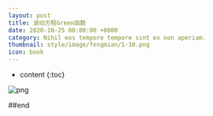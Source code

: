 ```yaml
---
layout: post
title: 波动方程Green函数
date: 2020-10-25 00:00:00 +0800
category: Nihil eos tempore tempore sint ex non aperiam.
thumbnail: style/image/fengmian/1-10.png
icon: book
---
```


* content
{:toc}

![png](\myPage\style\image\green.png)

##end














